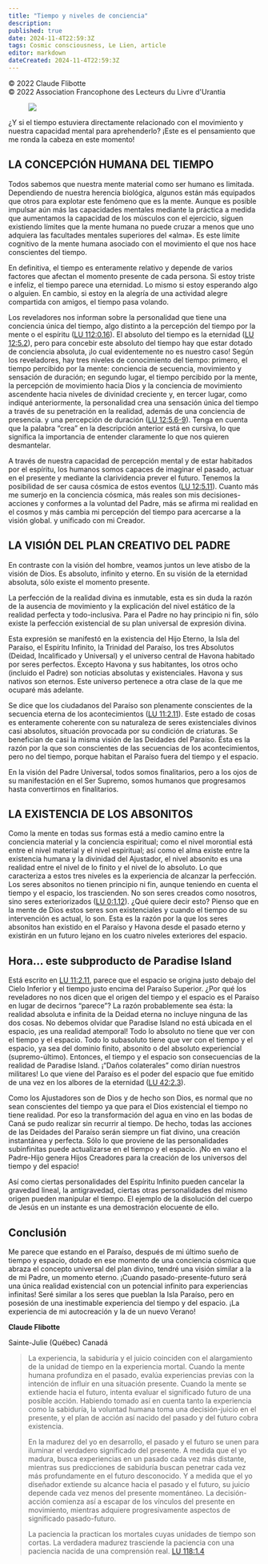 ```yaml
---
title: "Tiempo y niveles de conciencia"
description: 
published: true
date: 2024-11-4T22:59:3Z
tags: Cosmic consciousness, Le Lien, article
editor: markdown
dateCreated: 2024-11-4T22:59:3Z
---
```


<p class="v-card tema v-sheet--gris claro aclarar-3 px-2">© 2022 Claude Flibotte<br>© 2022 Association Francophone des Lecteurs du Livre d'Urantia</p>


<figure id="Figure_1" class="image urantiapedia">
<img src="/image/article/Le_Lien/images_03/078.jpg">
</figure>

¿Y si el tiempo estuviera directamente relacionado con el movimiento y nuestra capacidad mental para aprehenderlo? ¡Este es el pensamiento que me ronda la cabeza en este momento!

## LA CONCEPCIÓN HUMANA DEL TIEMPO

Todos sabemos que nuestra mente material como ser humano es limitada. Dependiendo de nuestra herencia biológica, algunos están más equipados que otros para explotar este fenómeno que es la mente. Aunque es posible impulsar aún más las capacidades mentales mediante la práctica a medida que aumentamos la capacidad de los músculos con el ejercicio, siguen existiendo límites que la mente humana no puede cruzar a menos que uno adquiera las facultades mentales superiores del «alma». Es este límite cognitivo de la mente humana asociado con el movimiento el que nos hace conscientes del tiempo.

En definitiva, el tiempo es enteramente relativo y depende de varios factores que afectan el momento presente de cada persona. Si estoy triste e infeliz, el tiempo parece una eternidad. Lo mismo si estoy esperando algo o alguien. En cambio, si estoy en la alegría de una actividad alegre compartida con amigos, el tiempo pasa volando.

Los reveladores nos informan sobre la personalidad que tiene una conciencia única del tiempo, algo distinto a la percepción del tiempo por la mente o el espíritu ([LU 112:0.16](/es/The_Urantia_Book/112#p0_16)). El absoluto del tiempo es la eternidad ([LU 12:5.2](/es/The_Urantia_Book/12#p5_2)), pero para concebir este absoluto del tiempo hay que estar dotado de conciencia absoluta, ¡lo cual evidentemente no es nuestro caso! Según los reveladores, hay tres niveles de conocimiento del tiempo: primero, el tiempo percibido por la mente: conciencia de secuencia, movimiento y sensación de duración; en segundo lugar, el tiempo percibido por la mente, la percepción de movimiento hacia Dios y la conciencia de movimiento ascendente hacia niveles de divinidad creciente y, en tercer lugar, como indiqué anteriormente, la personalidad crea una sensación única del tiempo a través de su penetración en la realidad, además de una conciencia de presencia. y una percepción de duración ([LU 12:5.6-9](/es/The_Urantia_Book/12#p5_6)). Tenga en cuenta que la palabra “crea” en la descripción anterior está en cursiva, lo que significa la importancia de entender claramente lo que nos quieren desmantelar.

A través de nuestra capacidad de percepción mental y de estar habitados por el espíritu, los humanos somos capaces de imaginar el pasado, actuar en el presente y mediante la clarividencia prever el futuro. Tenemos la posibilidad de ser causa cósmica de estos eventos ([LU 12:5.11](/es/The_Urantia_Book/12#p5_11)). Cuanto más me sumerjo en la conciencia cósmica, más reales son mis decisiones-acciones y conformes a la voluntad del Padre, más se afirma mi realidad en el cosmos y más cambia mi percepción del tiempo para acercarse a la visión global. y unificado con mi Creador.

## LA VISIÓN DEL PLAN CREATIVO DEL PADRE

En contraste con la visión del hombre, veamos juntos un leve atisbo de la visión de Dios. Es absoluto, infinito y eterno. En su visión de la eternidad absoluta, sólo existe el momento presente.

La perfección de la realidad divina es inmutable, esta es sin duda la razón de la ausencia de movimiento y la explicación del nivel estático de la realidad perfecta y todo-inclusiva. Para el Padre no hay principio ni fin, sólo existe la perfección existencial de su plan universal de expresión divina.

Esta expresión se manifestó en la existencia del Hijo Eterno, la Isla del Paraíso, el Espíritu Infinito, la Trinidad del Paraíso, los tres Absolutos (Deidad, Incalificado y Universal) y el universo central de Havona habitado por seres perfectos. Excepto Havona y sus habitantes, los otros ocho (incluido el Padre) son noticias absolutas y existenciales. Havona y sus nativos son eternos. Este universo pertenece a otra clase de la que me ocuparé más adelante.

Se dice que los ciudadanos del Paraíso son plenamente conscientes de la secuencia eterna de los acontecimientos ([LU 11:2.11](/es/The_Urantia_Book/11#p2_11)). Este estado de cosas es enteramente coherente con su naturaleza de seres existenciales divinos casi absolutos, situación provocada por su condición de criaturas. Se benefician de casi la misma visión de las Deidades del Paraíso. Ésta es la razón por la que son conscientes de las secuencias de los acontecimientos, pero no del tiempo, porque habitan el Paraíso fuera del tiempo y el espacio.

En la visión del Padre Universal, todos somos finalitarios, pero a los ojos de su manifestación en el Ser Supremo, somos humanos que progresamos hasta convertirnos en finalitarios.

## LA EXISTENCIA DE LOS ABSONITOS

Como la mente en todas sus formas está a medio camino entre la conciencia material y la conciencia espiritual; como el nivel morontial está entre el nivel material y el nivel espiritual; así como el alma existe entre la existencia humana y la divinidad del Ajustador, el nivel absonito es una realidad entre el nivel de lo finito y el nivel de lo absoluto. Lo que caracteriza a estos tres niveles es la experiencia de alcanzar la perfección. Los seres absonitos no tienen principio ni fin, aunque teniendo en cuenta el tiempo y el espacio, los trascienden. No son seres creados como nosotros, sino seres exteriorizados ([LU 0:1.12](/es/The_Urantia_Book/0#p1_12)). ¿Qué quiere decir esto? Pienso que en la mente de Dios estos seres son existenciales y cuando el tiempo de su intervención es actual, lo son. Esta es la razón por la que los seres absonitos han existido en el Paraíso y Havona desde el pasado eterno y existirán en un futuro lejano en los cuatro niveles exteriores del espacio.

## Hora... este subproducto de Paradise Island

Está escrito en [LU 11:2.11](/es/The_Urantia_Book/11#p2_11), parece que el espacio se origina justo debajo del Cielo Inferior y el tiempo justo encima del Paraíso Superior. ¿Por qué los reveladores no nos dicen que el origen del tiempo y el espacio es el Paraíso en lugar de decirnos “parece”? La razón probablemente sea ésta: la realidad absoluta e infinita de la Deidad eterna no incluye ninguna de las dos cosas. No debemos olvidar que Paradise Island no está ubicada en el espacio, ¡es una realidad atemporal! Todo lo absoluto no tiene que ver con el tiempo y el espacio. Todo lo subasoluto tiene que ver con el tiempo y el espacio, ya sea del dominio finito, absonito o del absoluto experiencial (supremo-último). Entonces, el tiempo y el espacio son consecuencias de la realidad de Paradise Island. ¡“Daños colaterales” como dirían nuestros militares! Lo que viene del Paraíso es el poder del espacio que fue emitido de una vez en los albores de la eternidad ([LU 42:2.3](/es/The_Urantia_Book/42#p2_3)).

Como los Ajustadores son de Dios y de hecho son Dios, es normal que no sean conscientes del tiempo ya que para el Dios existencial el tiempo no tiene realidad. Por eso la transformación del agua en vino en las bodas de Caná se pudo realizar sin recurrir al tiempo. De hecho, todas las acciones de las Deidades del Paraíso serán siempre un fiat divino, una creación instantánea y perfecta. Sólo lo que proviene de las personalidades subinfinitas puede actualizarse en el tiempo y el espacio. ¡No en vano el Padre-Hijo genera Hijos Creadores para la creación de los universos del tiempo y del espacio!

Así como ciertas personalidades del Espíritu Infinito pueden cancelar la gravedad lineal, la antigravedad, ciertas otras personalidades del mismo origen pueden manipular el tiempo. El ejemplo de la disolución del cuerpo de Jesús en un instante es una demostración elocuente de ello.

## Conclusión

Me parece que estando en el Paraíso, después de mi último sueño de tiempo y espacio, dotado en ese momento de una conciencia cósmica que abraza el concepto universal del plan divino, tendré una visión similar a la de mi Padre, un momento eterno. ¡Cuando pasado-presente-futuro será una única realidad existencial con un potencial infinito para experiencias infinitas! Seré similar a los seres que pueblan la Isla Paraíso, pero en posesión de una inestimable experiencia del tiempo y del espacio. ¡La experiencia de mi autocreación y la de un nuevo Verano!

**Claude Flibotte**

Sainte-Julie (Québec) Canadá


> La experiencia, la sabiduría y el juicio coinciden con el alargamiento de la unidad de tiempo en la experiencia mortal. Cuando la mente humana profundiza en el pasado, evalúa experiencias previas con la intención de influir en una situación presente. Cuando la mente se extiende hacia el futuro, intenta evaluar el significado futuro de una posible acción. Habiendo tomado así en cuenta tanto la experiencia como la sabiduría, la voluntad humana toma una decisión-juicio en el presente, y el plan de acción así nacido del pasado y del futuro cobra existencia.
> 
> En la madurez del yo en desarrollo, el pasado y el futuro se unen para iluminar el verdadero significado del presente. A medida que el yo madura, busca experiencias en un pasado cada vez más distante, mientras sus predicciones de sabiduría buscan penetrar cada vez más profundamente en el futuro desconocido. Y a medida que el yo diseñador extiende su alcance hacia el pasado y el futuro, su juicio depende cada vez menos del presente momentáneo. La decisión-acción comienza así a escapar de los vínculos del presente en movimiento, mientras adquiere progresivamente aspectos de significado pasado-futuro.
> 
> La paciencia la practican los mortales cuyas unidades de tiempo son cortas. La verdadera madurez trasciende la paciencia con una paciencia nacida de una comprensión real. [LU 118:1.4](/es/The_Urantia_Book/118#p1_4)


